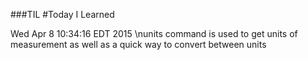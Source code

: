 ###TIL
#Today I Learned

Wed Apr  8 10:34:16 EDT 2015
\nunits command is used to get units of measurement as well as a quick way to convert between units
